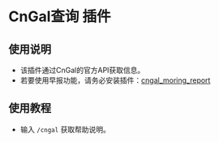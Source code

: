 # CnGal查询 插件

## 使用说明

- 该插件通过CnGal的官方API获取信息。
- 若要使用早报功能，请务必安装插件：[cngal_moring_report]([https://github.com/yaoyuesuzu/cngal_morning_report](https://github.com/yaoyuesuzu/astrbot_plugin_cngal_morning_report))

## 使用教程

- 输入 `/cngal` 获取帮助说明。
